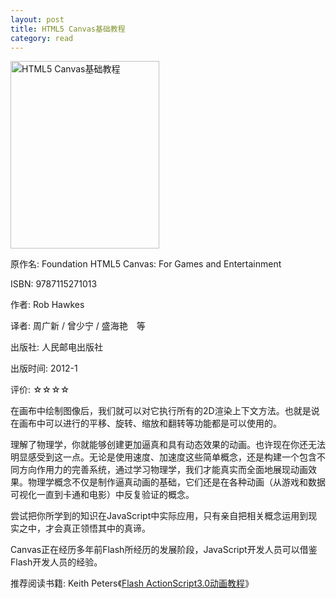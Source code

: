 ```yaml
---
layout: post
title: HTML5 Canvas基础教程
category: read
---
```

<img src="/images/2012/11/9787115271013-238x300.jpg" alt="HTML5 Canvas基础教程" title="9787115271013" width="238" height="300" class="cover" />

原作名: Foundation HTML5 Canvas: For Games and Entertainment

ISBN: 9787115271013

作者:  Rob Hawkes 

译者: 周广新 / 曾少宁 / 盛海艳　等  

出版社: 人民邮电出版社

出版时间: 2012-1

评价: ☆☆☆☆

在画布中绘制图像后，我们就可以对它执行所有的2D渲染上下文方法。也就是说在画布中可以进行的平移、旋转、缩放和翻转等功能都是可以使用的。

理解了物理学，你就能够创建更加逼真和具有动态效果的动画。也许现在你还无法明显感受到这一点。无论是使用速度、加速度这些简单概念，还是构建一个包含不同方向作用力的完善系统，通过学习物理学，我们才能真实而全面地展现动画效果。物理学概念不仅是制作逼真动画的基础，它们还是在各种动画（从游戏和数据可视化一直到卡通和电影）中反复验证的概念。

尝试把你所学到的知识在JavaScript中实际应用，只有亲自把相关概念运用到现实之中，才会真正领悟其中的真谛。

Canvas正在经历多年前Flash所经历的发展阶段，JavaScript开发人员可以借鉴Flash开发人员的经验。

推荐阅读书籍: 
Keith Peters《<a href="http://book.douban.com/subject/3016575/" target="_blank">Flash ActionScript3.0动画教程</a>》

